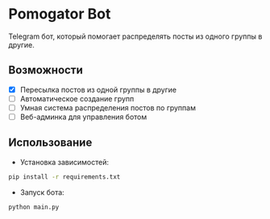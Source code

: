 # Pomogator Bot

Telegram бот, который помогает распределять посты из одного группы в другие.

## Возможности
- [x] Пересылка постов из одной группы в другие
- [ ] Автоматическое создание групп 
- [ ] Умная система распределения постов по группам
- [ ] Веб-админка для управления ботом

## Использование

- Установка зависимостей:
```bash
pip install -r requirements.txt
```

- Запуск бота:
```bash
python main.py
```